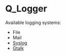 Q_Logger
========

Available logging systems:

 * File
 * Mail
 * [Syslog](http://php.net/manual/en/function.syslog.php)
 * [Gtalk](http://gtalk-hook.appspot.com/)